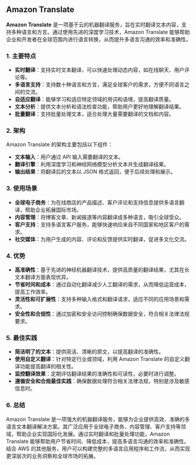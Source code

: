 ## Amazon Translate

**Amazon Translate** 是一项基于云的机器翻译服务，旨在实时翻译文本内容，支持多种语言和方言。通过使用先进的深度学习技术，Amazon Translate 能够帮助企业和开发者在全球范围内进行语言转换，从而提升多语言沟通的效率和准确性。

### 1. **主要特点**
- **实时翻译**：支持实时文本翻译，可以快速处理动态内容，如在线聊天、用户评论等。
- **多语言支持**：支持数十种语言和方言，满足全球客户的需求，方便不同语言之间的交流。
- **自适应翻译**：能够学习和适应特定领域的用词和语境，提高翻译质量。
- **文本分析**：提供文本分析和语法检查功能，帮助用户更好地理解翻译结果。
- **批量翻译**：支持批量处理文本，适合处理大量需要翻译的文档和内容。

### 2. **架构**
Amazon Translate 的架构主要包括以下组件：
- **文本输入**：用户通过 API 输入需要翻译的文本。
- **翻译引擎**：利用深度学习和神经网络模型分析文本并生成翻译结果。
- **输出结果**：将翻译后的文本以 JSON 格式返回，便于后续处理和展示。

### 3. **使用场景**
- **全球电子商务**：为在线商店的产品描述、客户评论和支持信息提供多语言翻译，帮助企业拓展国际市场。
- **内容管理**：将博客文章、新闻报道等内容翻译成多种语言，吸引全球受众。
- **客户支持**：支持多语言客户服务，能够快速响应来自不同国家和地区客户的需求。
- **社交媒体**：为用户生成的内容、评论和反馈提供实时翻译，促进多文化交流。

### 4. **优势**
- **高准确性**：基于先进的神经机器翻译技术，提供高质量的翻译结果，尤其在长文本翻译方面表现优异。
- **节省时间和成本**：通过自动化翻译减少人工翻译的需求，从而降低运营成本，提高工作效率。
- **灵活性和可扩展性**：支持多种输入格式和翻译请求，适应不同的应用场景和需求。
- **安全性和合规性**：通过加密和安全访问控制确保数据安全，符合相关法律法规要求。

### 5. **最佳实践**
- **简洁明了的文本**：提供简洁、清晰的原文，以提高翻译的准确性。
- **使用自定义翻译**：针对特定行业或领域，利用 Amazon Translate 的自定义翻译功能提高翻译的相关性。
- **监控翻译效果**：定期评估翻译结果的准确性和可读性，必要时进行调整。
- **遵循安全和合规最佳实践**：确保数据处理符合相关法律法规，特别是涉及敏感信息时。

### 6. **总结**
Amazon Translate 是一项强大的机器翻译服务，能够为企业提供高效、准确的多语言文本翻译解决方案。其广泛应用于全球电子商务、内容管理、客户支持等领域，帮助企业实现国际化发展。通过实时翻译和批量处理功能，Amazon Translate 能够帮助用户节省时间、降低成本，提高多语言沟通的效率和准确性。结合 AWS 的其他服务，用户可以构建完整的多语言应用程序和工作流，从而实现更深层次的业务洞察和全球市场的拓展。